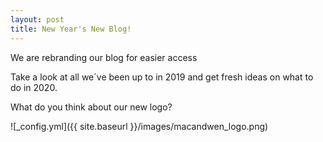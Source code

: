 ```yaml
---
layout: post
title: New Year's New Blog!
---
```


We are rebranding our blog for easier access

Take a look at all we´ve been up to in 2019 and get fresh ideas on what to do in 2020.

What do you think about our new logo?

![_config.yml]({{ site.baseurl }}/images/macandwen_logo.png)
